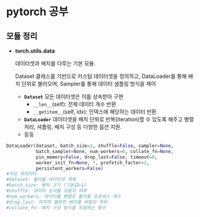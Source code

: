 # pytorch 공부

## 모듈 정리

- **torch.utils.data**

  데이터셋과 배치를 다루는 기본 모듈.

  Dataset 클래스를 기반으로 커스텀 데이터셋을 정의하고, DataLoader를 통해 배치 단위로 불러오며, Sampler를 통해 데이터 샘플링 방식을 제어

  - **`Dataset`** 모든 데이터셋은 이를 상속받아 구현
    -  `__len__`(self): 전체 데이터 개수 반환
    - `__getitem__`(self, idx): 인덱스에 해당하는 데이터 반환 
  - **`DataLoader`** 데이터셋을 배치 단위로 반복(iteration)할 수 있도록 해주고 병렬 처리, 셔플링, 배치 구성 등 다양한 옵션 지원.
  - 등등
  
```python
DataLoader(dataset, batch_size=1, shuffle=False, sampler=None,
           batch_sampler=None, num_workers=0, collate_fn=None,
           pin_memory=False, drop_last=False, timeout=0,
           worker_init_fn=None, *, prefetch_factor=2,
           persistent_workers=False)
#주요 파라미터
#dataset: 불러올 데이터셋 객체
#batch_size: 배치 크기 (기본값=1)
#shuffle: 데이터 순서를 섞을지 여부
#num_workers: 데이터를 병렬로 불러올 프로세스 개수
#drop_last: 마지막 불완전 배치를 버릴지 여부-
#collate_fn: 배치 구성 방식을 지정하는 함수
```
